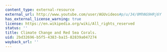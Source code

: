 ```yaml
---
content_type: external-resource
external_url: http://www.youtube.com/user/AGUvideos#p/u/34/0MhNG9HRj6Y
has_external_license_warning: true
license: https://en.wikipedia.org/wiki/All_rights_reserved
status: ''
title: Climate Change and Red Sea Corals.
uid: 2bd32696-b5f5-4383-ba15-82839a047274
wayback_url: ''
---
```

